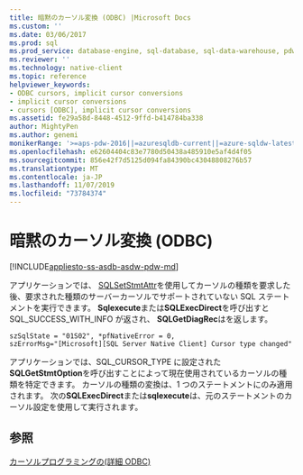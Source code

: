 ```yaml
---
title: 暗黙のカーソル変換 (ODBC) |Microsoft Docs
ms.custom: ''
ms.date: 03/06/2017
ms.prod: sql
ms.prod_service: database-engine, sql-database, sql-data-warehouse, pdw
ms.reviewer: ''
ms.technology: native-client
ms.topic: reference
helpviewer_keywords:
- ODBC cursors, implicit cursor conversions
- implicit cursor conversions
- cursors [ODBC], implicit cursor conversions
ms.assetid: fe29a58d-8448-4512-9ffd-b414784ba338
author: MightyPen
ms.author: genemi
monikerRange: '>=aps-pdw-2016||=azuresqldb-current||=azure-sqldw-latest||>=sql-server-2016||=sqlallproducts-allversions||>=sql-server-linux-2017||=azuresqldb-mi-current'
ms.openlocfilehash: e62604404c83e7780d50438a485910e5af4d4f05
ms.sourcegitcommit: 856e42f7d5125d094fa84390bc43048808276b57
ms.translationtype: MT
ms.contentlocale: ja-JP
ms.lasthandoff: 11/07/2019
ms.locfileid: "73784374"
---
```

# <a name="implicit-cursor-conversions-odbc"></a>暗黙のカーソル変換 (ODBC)
[!INCLUDE[appliesto-ss-asdb-asdw-pdw-md](../../../includes/appliesto-ss-asdb-asdw-pdw-md.md)]

  アプリケーションでは、 [SQLSetStmtAttr](../../../relational-databases/native-client-odbc-api/sqlsetstmtattr.md)を使用してカーソルの種類を要求した後、要求された種類のサーバーカーソルでサポートされていない SQL ステートメントを実行できます。 **Sqlexecute**または**SQLExecDirect**を呼び出すと SQL_SUCCESS_WITH_INFO が返され、 **SQLGetDiagRec**はを返します。  
  
```  
szSqlState = "01S02", *pfNativeError = 0,  
szErrorMsg="[Microsoft][SQL Server Native Client] Cursor type changed"  
```  
  
 アプリケーションでは、SQL_CURSOR_TYPE に設定された**SQLGetStmtOption**を呼び出すことによって現在使用されているカーソルの種類を特定できます。 カーソルの種類の変換は、1 つのステートメントにのみ適用されます。 次の**SQLExecDirect**または**sqlexecute**は、元のステートメントのカーソル設定を使用して実行されます。  
  
## <a name="see-also"></a>参照  
 [カーソルプログラミングの&#40;詳細 ODBC&#41;](../../../relational-databases/native-client-odbc-cursors/programming/cursor-programming-details-odbc.md)  
  
  
